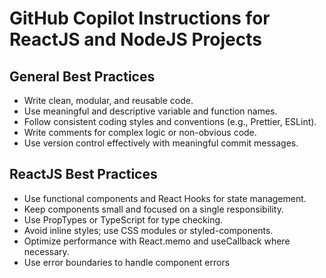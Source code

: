 # GitHub Copilot Instructions for ReactJS and NodeJS Projects

## General Best Practices
- Write clean, modular, and reusable code.
- Use meaningful and descriptive variable and function names.
- Follow consistent coding styles and conventions (e.g., Prettier, ESLint).
- Write comments for complex logic or non-obvious code.
- Use version control effectively with meaningful commit messages.

## ReactJS Best Practices
- Use functional components and React Hooks for state management.
- Keep components small and focused on a single responsibility.
- Use PropTypes or TypeScript for type checking.
- Avoid inline styles; use CSS modules or styled-components.
- Optimize performance with React.memo and useCallback where necessary.
- Use error boundaries to handle component errors